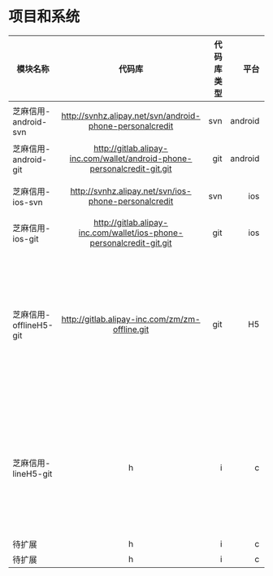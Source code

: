 # 项目和系统
| 模块名称 | 代码库 | 代码库类型 | 平台 | 备注 |
| -----|:----:| ----:| ----:| ----:| 
| 芝麻信用-android-svn| http://svnhz.alipay.net/svn/android-phone-personalcredit    | svn    |android    |已废弃    |
| 芝麻信用-android-git| http://gitlab.alipay-inc.com/wallet/android-phone-personalcredit-git.git    |  git   |android    |无    |
| 芝麻信用-ios-svn    | http://svnhz.alipay.net/svn/ios-phone-personalcredit    |   svn  |ios    |已废弃    |
| 芝麻信用-ios-git    |  http://gitlab.alipay-inc.com/wallet/ios-phone-personalcredit-git.git   |   git  |ios    |无    |
| 芝麻信用-offlineH5-git    | http://gitlab.alipay-inc.com/zm/zm-offline.git    |   git  |H5    | 含可支持离线包的模块集合|
| 芝麻信用-lineH5-git    | h    |   i  |c    |含非支持离线包模块部分   |
| 待扩展    | h    |   i  |c    |c    |
| 待扩展    | h    |   i  |c    |c    |
